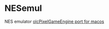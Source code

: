 # NESemul
NES emulator
[olcPixelGameEngine port for macos](https://github.com/sadikovi/olcPixelGameEngine-macos)
